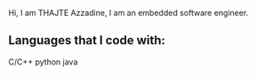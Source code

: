 Hi, I am THAJTE Azzadine, I am an embedded software engineer.

## Languages that I code with:

C/C++
python
java

